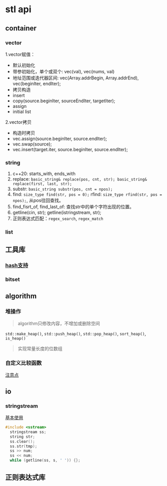 # stl api

## container

### vector

1.vector赋值：

+ 默认初始化
+ 带参初始化，单个或双个: vec(val), vec(nums, val)
+ 地址范围或迭代器区间: vec(Array.addrBegin, Array.addrEnd), vec(beginIter, endIter);
+ 拷贝构造
+ insert
+ copy(source.beginIter, sourceEndIter, targetIter);
+ assign
+ initial list

2.vector拷贝

+ 构造时拷贝
+ vec.assign(source.beginIter, source.endIter);
+ vec.swap(source);
+ vec.insert(target.iter, source.beginIter, source.endIter);

### string

1. c++20: starts_with, ends_with
2. replace: `basic_string& replace(pos, cnt, str); basic_string& replace(first, last, str);`
3. substr: `basic_string substr(pos, cnt = npos);`
4. find: `size_type find(str, pos = 0);`
  rfind: `size_type rfind(str, pos = npos);`, 从pos往回查找。
5. find_fisrt_of, find_last_of: 查找str中的单个字符出现的位置。
6. getline(cin, str); getline(istringstream, str);
7. 正则表达式匹配：`regex_search`, `regex_match`

### list

## 工具库

### [hash支持](https://zh.cppreference.com/w/cpp/utility/hash)

### bitset

## algorithm

### 堆操作

> algorithm只修改内容，不增加或删除空间

`std::make_heap()`, `std::push_heap()`, `std::pop_heap()`, `sort_heap()`, `is_heap()`

> 实现常量长度的位数组

### 自定义比较函数

[注意点](https://blog.csdn.net/myth_HG/article/details/48734561)

## io

### stringstream

[基本使用](https://zhuanlan.zhihu.com/p/44435521)

```c++
#include <sstream>
  stringstream ss;
  string str;
  ss.clear();
  ss.str(tmp);
  ss >> num;
  ss << num;
  while (getline(ss, s, ' ')) {};
```

## 正则表达式库

